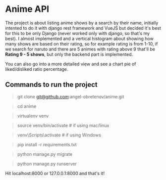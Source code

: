 # Anime API

The project is about listing anime shows by a search by their name, initially intented to do it with django rest framework and VueJS
but decided it's best for this to be only Django (never worked only with django, so that's my best). I almost implemented and
a vertical histogram about showing how many shows are based on their rating, so for example rating is from 1-10,
if we search for naruto and there are 5 animes with rating above 9 that'll be **Rating 9 - 5 shows**, but only the 
backend part is implemented.

You can also go into a more detailed view and see a chart pie of liked/disliked ratio percentage.

## Commands to run the project
 
>  git clone git@github.com:angel-obretenov/anime.git

> cd anime

> virtualenv venv

> source venv/bin/activate # if using mac/linux

> venv\Scripts\activate # if using Windows

> pip install -r requirements.txt

> python manage.py migrate

> python manage.py runserver

Hit localhost:8000 or 127.0.0.1:8000 and that's it!

